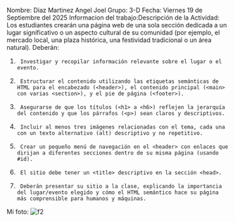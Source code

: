 Nombre: Diaz Martinez Angel Joel
Grupo: 3-D
Fecha: Viernes 19 de Septiembre del 2025
Informacion del trabajo:Descripción de la Actividad: Los estudiantes crearán una página web de una sola sección dedicada a un lugar significativo o un aspecto cultural de su comunidad (por ejemplo, el mercado local, una plaza histórica, una festividad tradicional o un área natural). Deberán:
1.      Investigar y recopilar información relevante sobre el lugar o el evento.

2.      Estructurar el contenido utilizando las etiquetas semánticas de HTML para el encabezado (<header>), el contenido principal (<main> con varias <section>), y el pie de página (<footer>).

3.      Asegurarse de que los títulos (<h1> a <h6>) reflejen la jerarquía del contenido y que los párrafos (<p>) sean claros y descriptivos.

4.      Incluir al menos tres imágenes relacionadas con el tema, cada una con un texto alternativo (alt) descriptivo y no repetitivo.

5.      Crear un pequeño menú de navegación en el <header> con enlaces que dirijan a diferentes secciones dentro de su misma página (usando #id).

6.      El sitio debe tener un <title> descriptivo en la sección <head>.

7.      Deberán presentar su sitio a la clase, explicando la importancia del lugar/evento elegido y cómo el HTML semántico hace su página más comprensible para humanos y máquinas.
Mi foto: ![f2](https://github.com/user-attachments/assets/ba5a8290-315d-4820-ba17-cffca84759c0)

